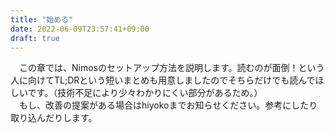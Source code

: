 ```yaml
---
title: "始める"
date: 2022-06-09T23:57:41+09:00
draft: true
---
```


　この章では、Nimosのセットアップ方法を説明します。読むのが面倒！という人に向けてTL;DRという短いまとめも用意しましたのでそちらだけでも読んでほしいです。（技術不足により少々わかりにくい部分があるため。）  
　もし、改善の提案がある場合はhiyokoまでお知らせください。参考にしたり取り込んだりします。